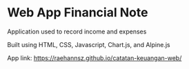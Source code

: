 # Web App Financial Note

Application used to record income and expenses

Built using HTML, CSS, Javascript, Chart.js, and Alpine.js

App link:
https://raehannsz.github.io/catatan-keuangan-web/
